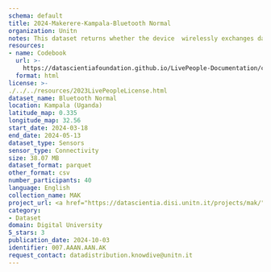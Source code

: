 ```yaml
---
schema: default
title: 2024-Makerere-Kampala-Bluetooth Normal
organization: Unitn
notes: This dataset returns whether the device  wirelessly exchanges data with other Bluetooth devices.  It is part of the Makerere data collection, which contains data about the everyday life activities of students coming from Makerere University located in Uganda. The data were collected via questionnaires, data coming from 30 smartphone sensors associated to thousand self-reported annotations over a period of 8 weeks.
resources:
- name: Codebook
  url: >-
    https://datascientiafoundation.github.io/LivePeople-Documentation/codebooks/2024-MAK-Kampala-bluetooth.html
  format: html
license: >-
./../../resources/2023LivePeopleLicense.html
dataset_name: Bluetooth Normal
location: Kampala (Uganda)
latitude_map: 0.335
longitude_map: 32.56
start_date: 2024-03-18
end_date: 2024-05-13
dataset_type: Sensors
sensor_type: Connectivity
size: 38.07 MB
dataset_format: parquet
other_format: csv
number_participants: 40
language: English
collection_name: MAK
project_url: <a href="https://datascientia.disi.unitn.it/projects/mak/">https://datascientia.disi.unitn.it/projects/mak/</a>
category:
- Dataset
domain: Digital University
5_stars: 3
publication_date: 2024-10-03
identifier: 007.AAAN.AAN.AK
request_contact: datadistribution.knowdive@unitn.it
---
```

